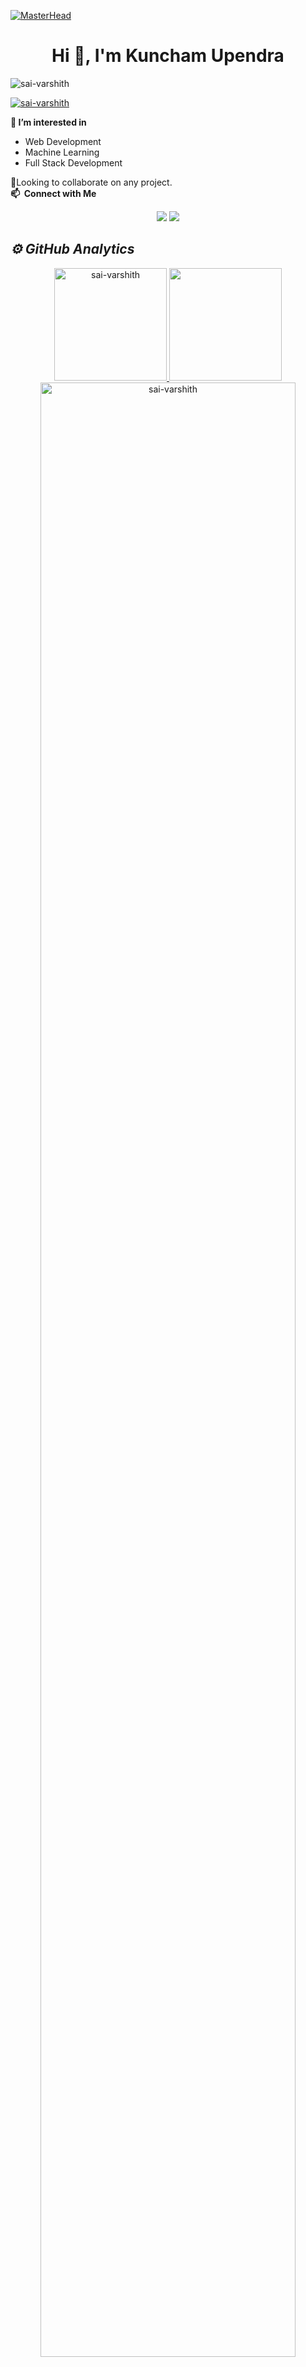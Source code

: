 [![MasterHead](https://globaleducation.s3.ap-south-1.amazonaws.com/globaledu/gif/front-end-development.gif)](https://sai-varshith.io)
<h1 align="center">Hi 👋, I'm Kuncham Upendra</h1>


<p align="left"> <img src="https://komarev.com/ghpvc/?username=sai-varshith&label=Profile%20views&color=0e75b6&style=flat" alt="sai-varshith" /> </p>

<p align="left"> <a href="https://github.com/ryo-ma/github-profile-trophy"><img src="https://github-profile-trophy.vercel.app/?username=sai-varshith" alt="sai-varshith" /></a> </p>

👀<b> I’m interested in </b>
<ul>
  <li>Web Development</li>
  <li>Machine Learning</li>
  <li>Full Stack Development</li>
 </ul>
   
💞️Looking to collaborate on any project. </br>
<b>📫 &nbsp;Connect with Me</b>

<p align="center">
<a href="https://linkedin.com/in/sai-varshith-0a456620b"><img src="https://img.shields.io/badge/-SaiVarshith-0077B5?style=flat&logo=Linkedin&logoColor=white"/></a>
<a href="mailto:saivarshith922@gmail.com"><img src="https://img.shields.io/badge/-saivarshith922@gmail.com-D14836?style=flat&logo=Gmail&logoColor=white"/></a>

<h2><i>⚙️ GitHub Analytics</i></h2>
<p align="center">
<a href="https://github.com/sai-varshith">
  <img height="180em" src="https://github-readme-stats.vercel.app/api/top-langs?username=sai-varshith&show_icons=true&theme=algolia&locale=en&layout=compact" alt="sai-varshith"/>
  <img height="180em" src="https://github-readme-stats.vercel.app/api?username=sai-varshith&show_icons=true&locale=en&theme=algolia"/>
</a>
  <img width="90%" src="https://github-readme-streak-stats.herokuapp.com/?user=sai-varshith&show_icons=true&locale=en&layout=demo&theme=merko&hide_border=true" alt="sai-varshith" />
</p>
